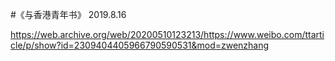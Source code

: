 #《与香港青年书》 2019.8.16

https://web.archive.org/web/20200510123213/https://www.weibo.com/ttarticle/p/show?id=2309404405966790590531&mod=zwenzhang